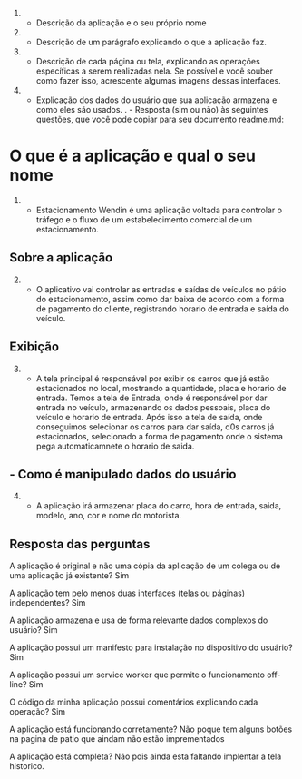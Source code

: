 1. - Descrição da aplicação e o seu próprio nome
2. - Descrição de um parágrafo explicando o que a aplicação faz.
3. - Descrição de cada página ou tela, explicando as operações específicas a serem realizadas nela. Se possível e você souber como fazer isso, acrescente algumas imagens dessas interfaces.
4. - Explicação dos dados do usuário que sua aplicação armazena e como eles são usados.
. - Resposta (sim ou não) às seguintes questões, que você pode copiar para seu documento readme.md:

# O que é a aplicação e qual o seu nome
1. - Estacionamento Wendin é uma aplicação voltada para controlar o tráfego e o fluxo de um estabelecimento comercial de um estacionamento.

## Sobre a aplicação  
2. - O aplicativo vai controlar as entradas e saídas de veículos no pátio do estacionamento, assim como dar baixa de acordo com a forma de pagamento do cliente, registrando horario de entrada e saída do veículo.


## Exibição
3. - A tela principal é responsável por exibir os carros que já estão estacionados no local, mostrando a quantidade, placa e horario de entrada. Temos a tela de Entrada, onde é responsável por dar entrada no veículo, armazenando os dados pessoais, placa do veículo e horario de entrada. Após isso a tela de saída, onde conseguimos selecionar os carros para dar saída, d0s carros já estacionados, selecionado a forma de pagamento onde o sistema pega automaticamnete o horario de saida.



## - Como é manipulado dados do usuário
4. - A aplicação irá armazenar placa do carro, hora de entrada, saida, modelo, ano, cor e nome do motorista.


## Resposta das perguntas

A aplicação é original e não uma cópia da aplicação de um colega ou de uma aplicação já existente? Sim

A aplicação tem pelo menos duas interfaces (telas ou páginas) independentes? Sim

A aplicação armazena e usa de forma relevante dados complexos do usuário? Sim

A aplicação possui um manifesto para instalação no dispositivo do usuário? Sim

A aplicação possui um service worker que permite o funcionamento off-line? Sim

O código da minha aplicação possui comentários explicando cada operação? Sim

A aplicação está funcionando corretamente? Não poque tem alguns botões na pagina de patio que aindam não estão imprementados

A aplicação está completa? Não pois ainda esta faltando implentar a tela historico.
